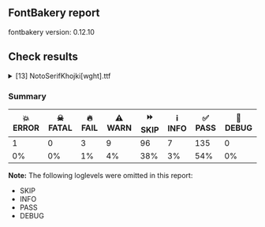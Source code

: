 ## FontBakery report

fontbakery version: 0.12.10





## Check results



<details><summary>[13] NotoSerifKhojki[wght].ttf</summary>
<div>
<details>
    <summary>💥 <b>ERROR</b> Familyname must be unique according to namecheck.fontdata.com <a href="https://fontbakery.readthedocs.io/en/stable/fontbakery/checks/googlefonts.html#"></a></summary>
    <div>







* 💥 **ERROR** <p>Failed to access: <a href="http://namecheck.fontdata.com">http://namecheck.fontdata.com</a>.
This check relies on the external service <a href="http://namecheck.fontdata.com">http://namecheck.fontdata.com</a> via the internet. While the service cannot be reached or does not respond this check is broken.</p>
<pre><code>	You can exclude this check with the command line option:
	-x com.google.fonts/check/fontdata_namecheck

	Or you can wait until the service is available again.
	If the problem persists please report this issue at: https://github.com/fonttools/fontbakery/issues

	Original error message:
	&lt;class 'requests.exceptions.ReadTimeout'&gt;
</code></pre>
 [code: namecheck-service]



</div>
</details>

<details>
    <summary>🔥 <b>FAIL</b> Check for presence of an ARTICLE.en_us.html file <a href="https://fontbakery.readthedocs.io/en/stable/fontbakery/checks/googlefonts.description.html#"></a></summary>
    <div>







* 🔥 **FAIL** <p>This is a Noto font but it lacks an ARTICLE.en_us.html file.</p>
 [code: missing-article]



* 🔥 **FAIL** <p>This is a Noto font but it lacks a DESCRIPTION.en_us.html file.</p>
 [code: missing-description]



</div>
</details>

<details>
    <summary>🔥 <b>FAIL</b> Check that texts shape as per expectation <a href="https://fontbakery.readthedocs.io/en/stable/fontbakery/checks/shaping.html#"></a></summary>
    <div>







* 🔥 **FAIL** <p>qa/shaping_tests/khojki.json: Expected and actual shaping not matching</p>
<ul>
<li>
<p>Shaping did not match: 𑈈𑈵𑈩𑈶𑈯 𑈈𑈵𑈩𑈶‍𑈵𑈦 (Do KSSA first (#8))</p>
<pre><code>Expected: None
Got     : k_ssa_uMatrakhoj=0+760|space=5+260|k_ssakhoj=6+681|space=6+0|halantkhoj=6@3,31+0|rakhoj=12+568
</code></pre>
<p>Got: <svg style="height:100px;margin:10px;" xmlns="http://www.w3.org/2000/svg" viewBox="0 -447 2319 1856" transform="matrix(1 0 0 -1 0 0)"> <defs> <path id="g35" d="M275.0,27.0Q234.0,26.0 196.0,41.0Q158.0,56.0 128.5,81.0Q99.0,106.0 82.0,137.5Q65.0,169.0 65.0,202.0Q65.0,237.0 83.0,260.5Q101.0,284.0 129.0,301.5Q157.0,319.0 187.0,335.0Q211.0,348.0 242.0,368.0Q273.0,388.0 296.0,415.5Q319.0,443.0 319.0,477.0Q319.0,505.0 301.5,523.5Q284.0,542.0 255.0,542.0Q222.0,542.0 201.5,517.0Q181.0,492.0 181.0,451.0Q181.0,408.0 204.0,376.5Q227.0,345.0 265.5,328.0Q304.0,311.0 349.0,311.0Q382.0,311.0 416.5,319.0Q451.0,327.0 483.5,340.5Q516.0,354.0 542.5,369.0Q569.0,384.0 585.0,399.0L606.0,312.0Q582.0,298.0 545.5,283.0Q509.0,268.0 468.5,257.5Q428.0,247.0 391.0,247.0Q341.0,247.0 290.0,267.0Q239.0,287.0 196.0,321.5Q153.0,356.0 127.0,399.5Q101.0,443.0 101.0,489.0Q101.0,541.0 135.0,572.5Q169.0,604.0 222.0,604.0Q268.0,604.0 305.5,581.5Q343.0,559.0 365.5,523.0Q388.0,487.0 388.0,446.0Q388.0,410.0 370.0,378.5Q352.0,347.0 320.0,321.0Q288.0,295.0 247.0,274.0Q213.0,257.0 189.0,243.0Q165.0,229.0 152.5,213.5Q140.0,198.0 140.0,176.0Q140.0,141.0 166.5,125.0Q193.0,109.0 227.0,109.0Q270.0,109.0 307.0,129.0L246.0,92.0Q256.0,117.0 267.5,140.0Q279.0,163.0 293.5,178.0Q308.0,193.0 327.0,193.0Q347.0,193.0 364.5,178.0Q382.0,163.0 393.5,142.5Q405.0,122.0 405.0,106.0Q405.0,87.0 387.5,69.0Q370.0,51.0 341.0,39.5Q312.0,28.0 275.0,27.0ZM500.0,-341.0Q424.0,-341.0 350.5,-319.5Q277.0,-298.0 211.0,-258.0Q145.0,-218.0 91.0,-163.5Q37.0,-109.0 0.0,-43.0L11.0,12.0L20.0,15.0Q68.0,-64.0 134.0,-124.5Q200.0,-185.0 282.0,-219.5Q364.0,-254.0 459.0,-254.0Q505.0,-254.0 549.5,-245.5Q594.0,-237.0 630.5,-219.5Q667.0,-202.0 688.5,-175.5Q710.0,-149.0 710.0,-114.0Q710.0,-86.0 695.5,-67.5Q681.0,-49.0 653.0,-49.0Q634.0,-49.0 612.5,-59.0Q591.0,-69.0 565.0,-89.0Q543.0,-76.0 523.0,-60.5Q503.0,-45.0 492.0,-31.0Q519.0,-5.0 547.5,8.0Q576.0,21.0 606.0,21.0Q638.0,21.0 668.5,7.5Q699.0,-6.0 724.5,-30.0Q750.0,-54.0 765.0,-86.0Q780.0,-118.0 780.0,-155.0Q780.0,-213.0 742.0,-255.0Q704.0,-297.0 640.5,-319.0Q577.0,-341.0 500.0,-341.0ZM375.0,-164.0Q328.0,-164.0 297.0,-140.0Q266.0,-116.0 250.5,-77.0Q235.0,-38.0 235.0,7.0Q235.0,18.0 236.0,31.5Q237.0,45.0 240.0,59.0L303.0,50.0Q294.0,33.0 290.0,15.5Q286.0,-2.0 286.0,-18.0Q286.0,-48.0 300.5,-64.0Q315.0,-80.0 350.0,-80.0Q373.0,-80.0 397.0,-73.0Q421.0,-66.0 442.0,-53.0Q450.0,-66.0 456.0,-85.0Q462.0,-104.0 462.0,-115.0Q462.0,-140.0 434.0,-152.0Q406.0,-164.0 375.0,-164.0ZM564.0,-19.0Q574.0,42.0 579.0,113.5Q584.0,185.0 584.0,259.0Q584.0,351.0 575.5,440.0Q567.0,529.0 550.0,600.0L626.0,600.0Q646.0,518.0 654.5,428.5Q663.0,339.0 663.0,253.0Q663.0,183.0 659.0,114.0Q655.0,45.0 648.0,-18.0L564.0,-19.0Z"/> <path id="g3" d=""/> <path id="g32" d="M261.0,-19.0Q216.0,-19.0 176.5,-1.5Q137.0,16.0 107.5,44.5Q78.0,73.0 61.5,108.0Q45.0,143.0 45.0,177.0Q45.0,207.0 58.5,230.5Q72.0,254.0 99.5,277.5Q127.0,301.0 168.0,329.0Q203.0,353.0 233.0,376.0Q263.0,399.0 281.0,424.0Q299.0,449.0 299.0,477.0Q299.0,505.0 281.5,523.5Q264.0,542.0 235.0,542.0Q202.0,542.0 181.5,517.0Q161.0,492.0 161.0,451.0Q161.0,408.0 184.0,374.0Q207.0,340.0 246.0,320.5Q285.0,301.0 332.0,301.0Q369.0,301.0 408.0,313.0Q447.0,325.0 481.5,345.0Q516.0,365.0 537.0,389.0L556.0,300.0Q533.0,283.0 501.0,268.5Q469.0,254.0 435.5,245.5Q402.0,237.0 373.0,237.0Q322.0,237.0 270.5,259.0Q219.0,281.0 176.0,317.5Q133.0,354.0 107.0,398.5Q81.0,443.0 81.0,489.0Q81.0,541.0 115.0,572.5Q149.0,604.0 202.0,604.0Q248.0,604.0 285.5,581.5Q323.0,559.0 345.5,523.0Q368.0,487.0 368.0,445.0Q368.0,406.0 348.0,375.5Q328.0,345.0 296.0,319.5Q264.0,294.0 227.0,269.0Q184.0,240.0 151.5,212.0Q119.0,184.0 119.0,141.0Q119.0,101.0 148.5,83.0Q178.0,65.0 215.0,65.0Q228.0,65.0 241.0,67.0Q254.0,69.0 266.0,72.0L234.0,46.0Q244.0,71.0 255.0,94.0Q266.0,117.0 280.0,132.0Q294.0,147.0 313.0,147.0Q333.0,147.0 350.5,132.0Q368.0,117.0 379.5,96.5Q391.0,76.0 391.0,60.0Q391.0,41.0 373.5,23.0Q356.0,5.0 327.0,-6.5Q298.0,-18.0 261.0,-19.0ZM374.0,-240.0Q330.0,-240.0 295.5,-216.0Q261.0,-192.0 241.5,-148.5Q222.0,-105.0 222.0,-49.0Q222.0,-28.0 225.5,-5.0Q229.0,18.0 237.0,45.0L312.0,28.0Q291.0,3.0 282.0,-23.5Q273.0,-50.0 273.0,-76.0Q273.0,-111.0 290.0,-133.5Q307.0,-156.0 349.0,-156.0Q375.0,-156.0 402.0,-148.0Q429.0,-140.0 451.0,-127.0Q458.0,-140.0 463.0,-159.0Q468.0,-178.0 468.0,-189.0Q468.0,-205.0 453.5,-216.5Q439.0,-228.0 417.0,-234.0Q395.0,-240.0 374.0,-240.0ZM558.0,-9.0Q551.0,-2.0 538.0,17.5Q525.0,37.0 514.5,57.0Q504.0,77.0 502.0,83.0Q518.0,144.0 526.0,209.5Q534.0,275.0 534.0,340.0Q534.0,408.0 525.5,472.5Q517.0,537.0 502.0,600.0L578.0,600.0Q596.0,536.0 606.0,454.5Q616.0,373.0 616.0,293.0Q616.0,217.0 607.5,140.0Q599.0,63.0 582.0,0.0L558.0,-9.0Z"/> <path id="g316" d="M152.0,-320.0Q118.0,-280.0 83.0,-243.0Q48.0,-206.0 13.5,-178.0Q-21.0,-150.0 -53.0,-138.0L-129.0,-166.0L-224.0,-127.0L-223.0,-111.0Q-197.0,-96.0 -162.0,-84.5Q-127.0,-73.0 -94.0,-73.0Q-50.0,-73.0 -5.0,-102.0Q40.0,-131.0 87.5,-181.5Q135.0,-232.0 185.0,-295.0L152.0,-320.0Z"/> <path id="g235" d="M496.0,-104.0Q439.0,-104.0 394.5,-87.5Q350.0,-71.0 308.0,-37.0Q264.0,0.0 234.0,43.0Q204.0,86.0 185.0,138.0Q166.0,190.0 154.5,256.0Q143.0,322.0 136.0,406.0Q132.0,459.0 127.5,512.0Q123.0,565.0 113.0,596.0Q97.0,646.0 51.0,646.0Q29.0,646.0 7.0,636.0Q-15.0,626.0 -32.0,616.0Q-42.0,630.0 -51.0,645.5Q-60.0,661.0 -60.0,680.0Q-60.0,705.0 -42.5,717.0Q-25.0,729.0 2.0,729.0Q48.0,729.0 90.0,698.0Q132.0,667.0 158.0,620.0Q186.0,571.0 202.5,502.0Q219.0,433.0 227.0,356.0Q238.0,252.0 252.0,175.5Q266.0,99.0 305.0,50.0Q331.0,18.0 366.5,3.0Q402.0,-12.0 458.0,-12.0Q499.0,-12.0 530.5,-4.0Q562.0,4.0 592.0,21.0Q603.0,8.0 610.5,-9.5Q618.0,-27.0 618.0,-42.0Q618.0,-65.0 600.5,-79.0Q583.0,-93.0 555.5,-98.5Q528.0,-104.0 496.0,-104.0ZM258.0,54.0L229.0,166.0Q290.0,191.0 328.5,227.0Q367.0,263.0 385.5,300.0Q404.0,337.0 404.0,365.0Q404.0,394.0 385.0,414.0Q366.0,434.0 328.0,450.0L330.0,601.0L342.0,604.0Q393.0,547.0 426.0,478.5Q459.0,410.0 459.0,335.0Q459.0,291.0 442.5,243.0Q426.0,195.0 383.0,147.5Q340.0,100.0 258.0,54.0Z"/> </defs> <g transform="translate(0,0)"> <use href="#g35"/> </g> <g transform="translate(760,0)"> <use href="#g3"/> </g> <g transform="translate(1020,0)"> <use href="#g32"/> </g> <g transform="translate(1701,0)"> <use href="#g3"/> </g> <g transform="translate(1704,31)"> <use href="#g316"/> </g> <g transform="translate(1701,0)"> <use href="#g235"/> </g> </svg></p>
</li>
<li>
<p>Shaping did not match: 𑈙𑈯𑈧𑈵𑈥 (Don't delete JA/TA/LA before YA)</p>
<pre><code>Expected: None
Got     : ta_uMatrakhoj=0+704|lakhoj=2+636|yakarkhoj=2+663
</code></pre>
<p>Got: <svg style="height:100px;margin:10px;" xmlns="http://www.w3.org/2000/svg" viewBox="0 -447 2003 1856" transform="matrix(1 0 0 -1 0 0)"> <defs> <path id="g149" d="M352.0,-159.0Q290.0,-159.0 232.5,-133.0Q175.0,-107.0 127.5,-64.5Q80.0,-22.0 47.0,27.0L53.0,82.0L60.0,84.0Q110.0,13.0 176.5,-32.0Q243.0,-77.0 316.0,-77.0Q381.0,-77.0 429.5,-42.0Q478.0,-7.0 510.0,51.5Q542.0,110.0 558.0,182.0Q574.0,254.0 574.0,327.0Q574.0,366.0 567.5,400.0Q561.0,434.0 547.0,455.0Q533.0,476.0 508.0,476.0Q480.0,476.0 451.0,451.5Q422.0,427.0 395.5,388.5Q369.0,350.0 347.5,305.5Q326.0,261.0 312.0,220.0L323.0,266.0Q325.0,245.0 326.0,224.0Q327.0,203.0 327.0,183.0Q327.0,134.0 317.0,99.0Q307.0,64.0 282.0,64.0Q265.0,64.0 245.0,74.5Q225.0,85.0 211.5,102.5Q198.0,120.0 198.0,141.0Q198.0,183.0 215.5,235.5Q233.0,288.0 259.0,339.5Q285.0,391.0 312.0,431.0Q345.0,480.0 385.5,515.5Q426.0,551.0 476.0,551.0Q528.0,551.0 564.0,515.0Q600.0,479.0 619.5,414.0Q639.0,349.0 639.0,261.0Q639.0,183.0 621.5,108.0Q604.0,33.0 568.0,-27.0Q532.0,-87.0 478.0,-123.0Q424.0,-159.0 352.0,-159.0ZM254.0,238.0Q236.0,311.0 221.0,353.0Q206.0,395.0 192.5,415.0Q179.0,435.0 166.0,441.0Q153.0,447.0 138.0,447.0Q119.0,447.0 98.0,440.5Q77.0,434.0 61.0,425.0Q51.0,439.0 43.0,456.0Q35.0,473.0 35.0,489.0Q35.0,510.0 55.0,524.0Q75.0,538.0 106.0,538.0Q140.0,538.0 170.0,517.5Q200.0,497.0 228.0,441.0Q256.0,385.0 283.0,278.0L254.0,238.0Z"/> <path id="g239" d="M214.0,224.0L88.0,279.0L88.0,293.0Q135.0,315.0 170.0,342.0Q205.0,369.0 225.0,398.0Q245.0,427.0 245.0,455.0Q245.0,481.0 227.5,496.0Q210.0,511.0 181.0,511.0Q152.0,511.0 114.5,496.5Q77.0,482.0 40.0,448.0Q23.0,464.0 11.5,480.5Q0.0,497.0 0.0,514.0Q0.0,537.0 19.0,552.0Q38.0,567.0 66.5,574.0Q95.0,581.0 123.0,581.0Q173.0,581.0 217.0,560.5Q261.0,540.0 288.5,504.0Q316.0,468.0 316.0,421.0Q316.0,384.0 295.0,344.5Q274.0,305.0 227.0,270.0L206.0,294.0L499.0,294.0L490.0,224.0L214.0,224.0ZM493.0,-9.0Q486.0,-2.0 473.0,17.5Q460.0,37.0 449.5,57.0Q439.0,77.0 437.0,83.0Q453.0,144.0 461.0,209.5Q469.0,275.0 469.0,340.0Q469.0,408.0 460.5,472.5Q452.0,537.0 437.0,600.0L513.0,600.0Q531.0,536.0 541.0,454.5Q551.0,373.0 551.0,293.0Q551.0,217.0 542.5,140.0Q534.0,63.0 517.0,0.0L493.0,-9.0Z"/> <path id="g310" d="M519.0,-9.0Q514.0,-4.0 504.0,9.5Q494.0,23.0 483.5,38.5Q473.0,54.0 465.5,67.5Q458.0,81.0 457.0,86.0Q472.0,127.0 485.5,169.0Q499.0,211.0 509.0,252.5Q519.0,294.0 524.5,332.0Q530.0,370.0 530.0,403.0Q530.0,457.0 513.0,483.0Q496.0,509.0 455.0,509.0Q427.0,509.0 391.0,498.0Q381.0,507.0 369.0,519.0Q357.0,531.0 345.5,544.5Q334.0,558.0 326.0,569.0L327.0,575.0Q344.0,585.0 369.0,592.5Q394.0,600.0 416.0,600.0Q462.0,600.0 503.5,567.5Q545.0,535.0 571.5,476.5Q598.0,418.0 598.0,339.0Q598.0,305.0 593.5,260.5Q589.0,216.0 581.0,168.0Q573.0,120.0 563.5,76.0Q554.0,32.0 544.0,0.0L519.0,-9.0ZM217.0,122.0Q177.0,122.0 141.0,140.0Q105.0,158.0 78.0,187.5Q51.0,217.0 35.5,254.0Q20.0,291.0 20.0,328.0Q20.0,374.0 42.5,413.0Q65.0,452.0 103.5,475.5Q142.0,499.0 189.0,499.0Q228.0,499.0 262.5,482.5Q297.0,466.0 323.5,438.0Q350.0,410.0 365.0,374.0Q380.0,338.0 380.0,299.0Q380.0,253.0 359.0,212.5Q338.0,172.0 301.5,147.0Q265.0,122.0 217.0,122.0ZM183.0,200.0Q217.0,200.0 244.5,218.5Q272.0,237.0 288.0,266.5Q304.0,296.0 304.0,330.0Q304.0,368.0 284.0,393.5Q264.0,419.0 224.0,419.0Q196.0,419.0 167.0,404.0Q138.0,389.0 119.0,360.5Q100.0,332.0 100.0,291.0Q100.0,248.0 122.5,224.0Q145.0,200.0 183.0,200.0Z"/> </defs> <g transform="translate(0,0)"> <use href="#g149"/> </g> <g transform="translate(704,0)"> <use href="#g239"/> </g> <g transform="translate(1340,0)"> <use href="#g310"/> </g> </svg></p>
</li>
</ul>
 [code: shaping-regression]



</div>
</details>

<details>
    <summary>🔥 <b>FAIL</b> Ensure dotted circle glyph is present and can attach marks. <a href="https://fontbakery.readthedocs.io/en/stable/fontbakery/checks/shaping.html#"></a></summary>
    <div>







* 🔥 **FAIL** <p>The following glyphs could not be attached to the dotted circle glyph:</p>
<pre><code>- Anusvarakhoj

- Nuktakhoj

- Shaddakhoj

- Sukunkhoj

- acutecomb

- aiMatrakhoj

- eMatrakhoj

- gravecomb

- halantkhoj

- rVocalicMatrakhoj

- tildecomb

- uMatrakhoj

- uni0302

- uni0304

- uni0306

- uni0307

- uni0308

- uni030A

- uni030B

- uni030C

- uni0326

- uni0327

- uni0328
</code></pre>
 [code: unattached-dotted-circle-marks]



</div>
</details>

<details>
    <summary>⚠️ <b>WARN</b> Check GDEF mark glyph class doesn't have characters that are not marks. <a href="https://fontbakery.readthedocs.io/en/stable/fontbakery/checks/opentype.gdef.html#"></a></summary>
    <div>







* ⚠️ **WARN** <p>The following non-mark characters should not be in the GDEF mark glyph class:
U+11235</p>
 [code: non-mark-chars]



</div>
</details>

<details>
    <summary>⚠️ <b>WARN</b> Check math signs have the same width. <a href="https://fontbakery.readthedocs.io/en/stable/fontbakery/checks/universal.html#"></a></summary>
    <div>







* ⚠️ **WARN** <p>The most common width is 559 among a set of 5 math glyphs.
The following math glyphs have a different width, though:</p>
<p>Width = 558:
plus, multiply</p>
 [code: width-outliers]



</div>
</details>

<details>
    <summary>⚠️ <b>WARN</b> Does the font contain a soft hyphen? <a href="https://fontbakery.readthedocs.io/en/stable/fontbakery/checks/universal.glyphset.html#"></a></summary>
    <div>







* ⚠️ **WARN** <p>This font has a 'Soft Hyphen' character.</p>
 [code: softhyphen]



</div>
</details>

<details>
    <summary>⚠️ <b>WARN</b> Check font contains no unreachable glyphs <a href="https://fontbakery.readthedocs.io/en/stable/fontbakery/checks/universal.glyphset.html#"></a></summary>
    <div>







* ⚠️ **WARN** <p>The following glyphs could not be reached by codepoint or substitution rules:</p>
<pre><code>- NullMark

- dblsectionmark.alt

- sectionmark.alt

- sha_eMatrakhoj

- sha_iMatrakhoj

- sha_iiMatrakhoj

- sha_uMatrakhoj

- shakhoj

- sixkhoj.alt
</code></pre>
 [code: unreachable-glyphs]



</div>
</details>

<details>
    <summary>⚠️ <b>WARN</b> Validate size, and resolution of article images, and ensure article page has minimum length and includes visual assets. <a href="https://fontbakery.readthedocs.io/en/stable/fontbakery/checks/googlefonts.article.html#"></a></summary>
    <div>







* ⚠️ **WARN** <p>Family metadata at fonts/NotoSerifKhojki/googlefonts/variable-ttf does not have an article.</p>
 [code: lacks-article]



</div>
</details>

<details>
    <summary>⚠️ <b>WARN</b> Check for codepoints not covered by METADATA subsets. <a href="https://fontbakery.readthedocs.io/en/stable/fontbakery/checks/googlefonts.subsets.html#"></a></summary>
    <div>







* ⚠️ **WARN** <p>The following codepoints supported by the font are not covered by
any subsets defined in the font's metadata file, and will never
be served. You can solve this by either manually adding additional
subset declarations to METADATA.pb, or by editing the glyphset
definitions.</p>
<ul>
<li>U+02C7 CARON: try adding one of: canadian-aboriginal, tifinagh, yi</li>
<li>U+02C9 MODIFIER LETTER MACRON: not included in any glyphset definition</li>
<li>U+02D8 BREVE: try adding one of: canadian-aboriginal, yi</li>
<li>U+02D9 DOT ABOVE: try adding one of: canadian-aboriginal, yi</li>
<li>U+02DB OGONEK: try adding one of: canadian-aboriginal, yi</li>
<li>U+02DD DOUBLE ACUTE ACCENT: not included in any glyphset definition</li>
<li>U+0302 COMBINING CIRCUMFLEX ACCENT: try adding one of: tifinagh, coptic, math, cherokee</li>
<li>U+0306 COMBINING BREVE: try adding one of: tifinagh, old-permic</li>
<li>U+0307 COMBINING DOT ABOVE: try adding one of: tifinagh, tai-le, canadian-aboriginal, malayalam, old-permic, coptic, math, syriac</li>
<li>U+030A COMBINING RING ABOVE: try adding syriac</li>
<li>U+030B COMBINING DOUBLE ACUTE ACCENT: try adding one of: osage, cherokee</li>
<li>U+030C COMBINING CARON: try adding one of: tai-le, cherokee</li>
<li>U+0326 COMBINING COMMA BELOW: not included in any glyphset definition</li>
<li>U+0327 COMBINING CEDILLA: not included in any glyphset definition</li>
<li>U+0328 COMBINING OGONEK: not included in any glyphset definition</li>
<li>U+2010 HYPHEN: try adding one of: kaithi, cham, hebrew, arabic, yi, kharoshthi, armenian, sora-sompeng, syloti-nagri, coptic, lisu, kayah-li, sundanese</li>
<li>U+261E WHITE RIGHT POINTING INDEX: try adding symbols</li>
</ul>
<p>Or you can add the above codepoints to one of the subsets supported by the font: <code>khojki</code>, <code>latin</code>, <code>latin-ext</code></p>
 [code: unreachable-subsetting]



</div>
</details>

<details>
    <summary>⚠️ <b>WARN</b> Ensure soft_dotted characters lose their dot when combined with marks that replace the dot. <a href="https://fontbakery.readthedocs.io/en/stable/fontbakery/checks/shaping.html#"></a></summary>
    <div>







* ⚠️ **WARN** <p>The dot of soft dotted characters used in orthographies <em>must</em> disappear in the following strings: į̀ į́ į̂ į̃ į̄ į̌</p>
<p>The dot of soft dotted characters <em>should</em> disappear in other cases, for example: į̆ į̇ į̈ į̊ į̋ į̦̀ į̦́ į̦̂ į̦̃ į̦̄ į̦̆ į̦̇ į̦̈ į̦̊ į̦̋ į̦̌ į̧̀ į̧́ į̧̂ į̧̃</p>
<p>Your font fully covers the following languages that require the soft-dotted feature: Lithuanian (Latn, 2,357,094 speakers), Dutch (Latn, 31,709,104 speakers).</p>
<p>Your font does <em>not</em> cover the following languages that require the soft-dotted feature: Nzakara (Latn, 50,000 speakers), Aghem (Latn, 38,843 speakers), Vute (Latn, 21,000 speakers), Ukrainian (Cyrl, 29,273,587 speakers), Igbo (Latn, 27,823,640 speakers), Ekpeye (Latn, 226,000 speakers), Ebira (Latn, 2,200,000 speakers), Ejagham (Latn, 120,000 speakers), Yala (Latn, 200,000 speakers), Bafut (Latn, 158,146 speakers), Makaa (Latn, 221,000 speakers), South Central Banda (Latn, 244,000 speakers), Ma’di (Latn, 584,000 speakers), Navajo (Latn, 166,319 speakers), Mango (Latn, 77,000 speakers), Kom (Latn, 360,685 speakers), Dan (Latn, 1,099,244 speakers), Fur (Latn, 1,230,163 speakers), Belarusian (Cyrl, 10,064,517 speakers), Dii (Latn, 71,000 speakers), Ijo, Southeast (Latn, 2,471,000 speakers), Cicipu (Latn, 44,000 speakers), Gulay (Latn, 250,478 speakers), Kpelle, Guinea (Latn, 622,000 speakers), Koonzime (Latn, 40,000 speakers), Southern Kisi (Latn, 360,000 speakers), Ngbaka (Latn, 1,020,000 speakers), Sar (Latn, 500,000 speakers), Bete-Bendi (Latn, 100,000 speakers), Lugbara (Latn, 2,200,000 speakers), Mfumte (Latn, 79,000 speakers), Basaa (Latn, 332,940 speakers), Nateni (Latn, 100,000 speakers), Zapotec (Latn, 490,000 speakers), Mundani (Latn, 34,000 speakers), Avokaya (Latn, 100,000 speakers).</p>
 [code: soft-dotted]



</div>
</details>

<details>
    <summary>⚠️ <b>WARN</b> Ensure variable fonts include an avar table. <a href="https://fontbakery.readthedocs.io/en/stable/fontbakery/checks/googlefonts.varfont.html#"></a></summary>
    <div>







* ⚠️ **WARN** <p>This variable font does not have an avar table.</p>
 [code: missing-avar]



</div>
</details>

<details>
    <summary>⚠️ <b>WARN</b> Ensure fonts have ScriptLangTags declared on the 'meta' table. <a href="https://fontbakery.readthedocs.io/en/stable/fontbakery/checks/googlefonts.meta.html#"></a></summary>
    <div>







* ⚠️ **WARN** <p>This font file does not have a 'meta' table.</p>
 [code: lacks-meta-table]



</div>
</details>
</div>
</details>




### Summary

| 💥 ERROR | ☠ FATAL | 🔥 FAIL | ⚠️ WARN | ⏩ SKIP | ℹ️ INFO | ✅ PASS | 🔎 DEBUG | 
| ---|---|---|---|---|---|---|---|
| 1 | 0 | 3 | 9 | 96 | 7 | 135 | 0 | 
| 0% | 0% | 1% | 4% | 38% | 3% | 54% | 0% | 



**Note:** The following loglevels were omitted in this report:


* SKIP
* INFO
* PASS
* DEBUG
